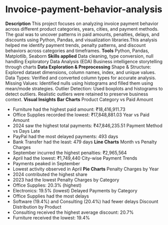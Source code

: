 # Invoice-payment-behavior-analysis
**Description**
This project focuses on analyzing invoice payment behavior across different product categories, years, cities, and payment methods. The goal was to uncover patterns in paid amounts, penalties, delays, and discounts using Python, Pandas, and visualization libraries.This analysis helped me identify payment trends, penalty patterns, and discount behaviors across categories and timeframes. 
**Tools**
Python, Pandas, Matplotlib, Seaborn
**Skills applied**
Data cleaning, type conversion, null handling
Exploratory Data Analysis (EDA)
Business intelligence storytelling through charts
**Data Exploration & Preprocessing**
Shape & Structure: Explored dataset dimensions, column names, index, and unique values.
Data Types: Verified and converted column types for accurate analysis.
Missing Values: Identified nulls using histograms and filled them using mean/mode strategies.
Outlier Detection: Used boxplots and histograms to detect outliers. Realistic outliers were retained to preserve business context.
**Visual Insights**
**Bar Charts**
Product Category vs Paid Amount
- Furniture had the highest paid amount: ₹18,416,911.73
- Office Supplies recorded the lowest: ₹17,848,881.03
Year vs Paid Amount
- 2024 saw the highest total payments: ₹47,846,235.51
Payment Method vs Days Late
- PayPal had the most delayed payments: 493 days
- Bank Transfer had the least: 479 days
**Line Charts**
Month vs Penalty Charges
- September incurred the highest penalties: ₹2,965,564
- April had the lowest: ₹1,749,440
City-wise Payment Trends
- Payments peaked in September
- Lowest activity observed in April
**Pie Charts**
Penalty Charges by Year
- 2024 contributed the highest share
- 2023 had the lowest
Penalty Charges by Category
- Office Supplies: 20.3% (highest)
- Electronics: 19.5% (lowest)
Delayed Payments by Category
- Office Supplies had the most delays
- Software (19.4%) and Consulting (20.4%) had fewer delays
Discount Distribution by Product
- Consulting received the highest average discount: 20.7%
- Furniture received the lowest: 19.4%

